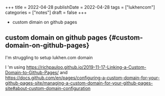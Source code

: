 +++
title = 2022-04-28
publishDate = 2022-04-28
tags = ["lukhencom"]
categories = ["notes"]
draft = false
+++

-   custom dimain on github pages

<!--more-->


## custom domain on github pages {#custom-domain-on-github-pages}

I'm struggling to setup lukhen.com domain

I 'm  using <https://richpauloo.github.io/2019-11-17-Linking-a-Custom-Domain-to-Github-Pages/>
and <https://docs.github.com/en/pages/configuring-a-custom-domain-for-your-github-pages-site/managing-a-custom-domain-for-your-github-pages-site#about-custom-domain-configuration>
